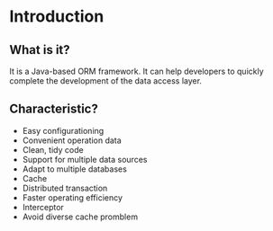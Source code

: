 # Introduction
## What is it?
It is a Java-based ORM framework. It can help developers to quickly complete the development of the data access layer.
## Characteristic?
* Easy configurationing
* Convenient operation data
* Clean, tidy code
* Support for multiple data sources
* Adapt to multiple databases
* Cache
* Distributed transaction
* Faster operating efficiency
* Interceptor
* Avoid diverse cache promblem
